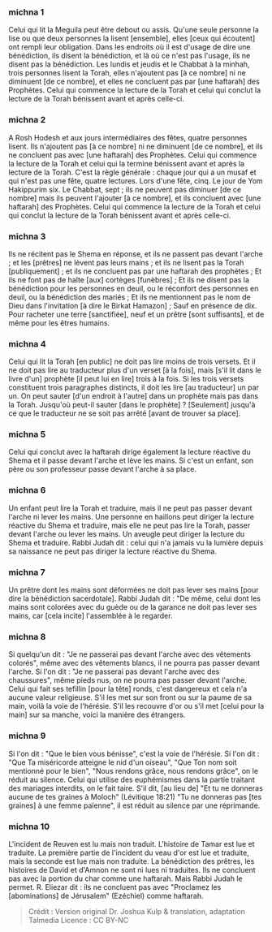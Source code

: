 
### michna 1
Celui qui lit la Meguila peut être debout ou assis. Qu'une seule personne la lise ou que deux personnes la lisent [ensemble], elles [ceux qui écoutent] ont rempli leur obligation. Dans les endroits où il est d'usage de dire une bénédiction, ils disent la bénédiction, et là où ce n'est pas l'usage, ils ne disent pas la bénédiction. Les lundis et jeudis et le Chabbat à la minhah, trois personnes lisent la Torah, elles n'ajoutent pas [à ce nombre] ni ne diminuent [de ce nombre], et elles ne concluent pas par [une haftarah] des Prophètes. Celui qui commence la lecture de la Torah et celui qui conclut la lecture de la Torah bénissent avant et après celle-ci.

### michna 2
A Rosh Hodesh et aux jours intermédiaires des fêtes, quatre personnes lisent. Ils n'ajoutent pas [à ce nombre] ni ne diminuent [de ce nombre], et ils ne concluent pas avec [une haftarah] des Prophètes. Celui qui commence la lecture de la Torah et celui qui la termine bénissent avant et après la lecture de la Torah. C'est la règle générale : chaque jour qui a un musaf et qui n'est pas une fête, quatre lectures. Lors d'une fête, cinq. Le jour de Yom Hakippurim six. Le Chabbat, sept ; ils ne peuvent pas diminuer [de ce nombre] mais ils peuvent l'ajouter [à ce nombre], et ils concluent avec [une haftarah] des Prophètes. Celui qui commence la lecture de la Torah et celui qui conclut la lecture de la Torah bénissent avant et après celle-ci.

### michna 3
Ils ne récitent pas le Shema en réponse, et ils ne passent pas devant l'arche ; et les [prêtres] ne lèvent pas leurs mains ; et ils ne lisent pas la Torah [publiquement] ; et ils ne concluent pas par une haftarah des prophètes ; Et ils ne font pas de halte [aux] cortèges [funèbres] ; Et ils ne disent pas la bénédiction pour les personnes en deuil, ou le réconfort des personnes en deuil, ou la bénédiction des mariés ; Et ils ne mentionnent pas le nom de Dieu dans l'invitation [à dire le Birkat Hamazon] ; Sauf en présence de dix. Pour racheter une terre [sanctifiée], neuf et un prêtre [sont suffisants], et de même pour les êtres humains.

### michna 4
Celui qui lit la Torah [en public] ne doit pas lire moins de trois versets. Et il ne doit pas lire au traducteur plus d'un verset [à la fois], mais [s'il lit dans le livre d'un] prophète [il peut lui en lire] trois à la fois. Si les trois versets constituent trois paragraphes distincts, il doit les lire [au traducteur] un par un. On peut sauter [d'un endroit à l'autre] dans un prophète mais pas dans la Torah. Jusqu'où peut-il sauter [dans le prophète] ? [Seulement] jusqu'à ce que le traducteur ne se soit pas arrêté [avant de trouver sa place].

### michna 5
Celui qui conclut avec la haftarah dirige également la lecture réactive du Shema et il passe devant l'arche et lève les mains. Si c'est un enfant, son père ou son professeur passe devant l'arche à sa place.

### michna 6
Un enfant peut lire la Torah et traduire, mais il ne peut pas passer devant l'arche ni lever les mains. Une personne en haillons peut diriger la lecture réactive du Shema et traduire, mais elle ne peut pas lire la Torah, passer devant l'arche ou lever les mains. Un aveugle peut diriger la lecture du Shema et traduire. Rabbi Judah dit : celui qui n'a jamais vu la lumière depuis sa naissance ne peut pas diriger la lecture réactive du Shema.

### michna 7
Un prêtre dont les mains sont déformées ne doit pas lever ses mains [pour dire la bénédiction sacerdotale]. Rabbi Judah dit : "De même, celui dont les mains sont colorées avec du guède ou de la garance ne doit pas lever ses mains, car [cela incite] l'assemblée à le regarder.

### michna 8
Si quelqu'un dit : "Je ne passerai pas devant l'arche avec des vêtements colorés", même avec des vêtements blancs, il ne pourra pas passer devant l'arche. Si l'on dit : "Je ne passerai pas devant l'arche avec des chaussures", même pieds nus, on ne pourra pas passer devant l'arche. Celui qui fait ses tefillin [pour la tête] ronds, c'est dangereux et cela n'a aucune valeur religieuse. S'il les met sur son front ou sur la paume de sa main, voilà la voie de l'hérésie. S'il les recouvre d'or ou s'il met [celui pour la main] sur sa manche, voici la manière des étrangers.

### michna 9
Si l'on dit : "Que le bien vous bénisse", c'est la voie de l'hérésie. Si l'on dit : "Que Ta miséricorde atteigne le nid d'un oiseau", "Que Ton nom soit mentionné pour le bien", "Nous rendons grâce, nous rendons grâce", on le réduit au silence. Celui qui utilise des euphémismes dans la partie traitant des mariages interdits, on le fait taire. S'il dit, [au lieu de] "Et tu ne donneras aucune de tes graines à Moloch" (Lévitique 18:21) "Tu ne donneras pas [tes graines] à une femme païenne", il est réduit au silence par une réprimande.

### michna 10
L'incident de Reuven est lu mais non traduit. L'histoire de Tamar est lue et traduite. La première partie de l'incident du veau d'or est lue et traduite, mais la seconde est lue mais non traduite. La bénédiction des prêtres, les histoires de David et d'Amnon ne sont ni lues ni traduites. Ils ne concluent pas avec la portion du char comme une haftarah. Mais Rabbi Judah le permet. R. Eliezar dit : ils ne concluent pas avec "Proclamez les [abominations] de Jérusalem" (Ezéchiel) comme haftarah.

>Crédit : Version original Dr. Joshua Kulp & translation, adaptation Talmedia
>Licence : CC BY-NC